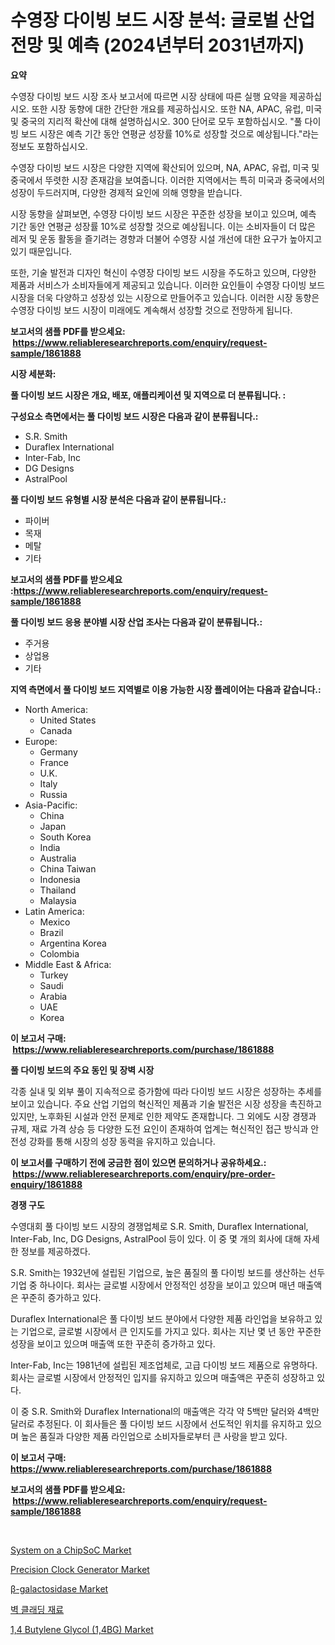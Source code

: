 <p><h1>수영장 다이빙 보드 시장 분석: 글로벌 산업 전망 및 예측 (2024년부터 2031년까지)</h1></p><p><strong>요약</strong></p>
<p><p>수영장 다이빙 보드 시장 조사 보고서에 따르면 시장 상태에 따른 실행 요약을 제공하십시오. 또한 시장 동향에 대한 간단한 개요를 제공하십시오. 또한 NA, APAC, 유럽, 미국 및 중국의 지리적 확산에 대해 설명하십시오. 300 단어로 모두 포함하십시오. "풀 다이빙 보드 시장은 예측 기간 동안 연평균 성장률 10%로 성장할 것으로 예상됩니다."라는 정보도 포함하십시오.</p><p>수영장 다이빙 보드 시장은 다양한 지역에 확산되어 있으며, NA, APAC, 유럽, 미국 및 중국에서 뚜렷한 시장 존재감을 보여줍니다. 이러한 지역에서는 특히 미국과 중국에서의 성장이 두드러지며, 다양한 경제적 요인에 의해 영향을 받습니다.</p><p>시장 동향을 살펴보면, 수영장 다이빙 보드 시장은 꾸준한 성장을 보이고 있으며, 예측 기간 동안 연평균 성장률 10%로 성장할 것으로 예상됩니다. 이는 소비자들이 더 많은 레저 및 운동 활동을 즐기려는 경향과 더불어 수영장 시설 개선에 대한 요구가 높아지고 있기 때문입니다.</p><p>또한, 기술 발전과 디자인 혁신이 수영장 다이빙 보드 시장을 주도하고 있으며, 다양한 제품과 서비스가 소비자들에게 제공되고 있습니다. 이러한 요인들이 수영장 다이빙 보드 시장을 더욱 다양하고 성장성 있는 시장으로 만들어주고 있습니다. 이러한 시장 동향은 수영장 다이빙 보드 시장이 미래에도 계속해서 성장할 것으로 전망하게 됩니다.</p></p>
<p><strong>보고서의 샘플 PDF를 받으세요: &nbsp;<a href="https://www.reliableresearchreports.com/enquiry/request-sample/1861888">https://www.reliableresearchreports.com/enquiry/request-sample/1861888</a></strong></p>
<p><strong>시장 세분화:</strong></p>
<p><strong> 풀 다이빙 보드 시장은 개요, 배포, 애플리케이션 및 지역으로 더 분류됩니다. :</strong></p>
<p><strong>구성요소 측면에서는 풀 다이빙 보드 시장은 다음과 같이 분류됩니다.:</strong></p>
<p><ul><li>S.R. Smith</li><li>Duraflex International</li><li>Inter-Fab, Inc</li><li>DG Designs</li><li>AstralPool</li></ul></p>
<p><strong> 풀 다이빙 보드 유형별 시장 분석은 다음과 같이 분류됩니다.:</strong></p>
<p><ul><li>파이버</li><li>목재</li><li>메탈</li><li>기타</li></ul></p>
<p><strong>보고서의 샘플 PDF를 받으세요 :<a href="https://www.reliableresearchreports.com/enquiry/request-sample/1861888">https://www.reliableresearchreports.com/enquiry/request-sample/1861888</a></strong></p>
<p><strong> 풀 다이빙 보드 응용 분야별 시장 산업 조사는 다음과 같이 분류됩니다.:</strong></p>
<p><ul><li>주거용</li><li>상업용</li><li>기타</li></ul></p>
<p><strong>지역 측면에서 풀 다이빙 보드 지역별로 이용 가능한 시장 플레이어는 다음과 같습니다.:</strong></p>
<p><ul>
    <li>
        North America:
        <ul>
            <li>United States</li>
            <li>Canada</li>
        </ul>
    </li>
    <li>
        Europe:
        <ul>
            <li>Germany</li>
            <li>France</li>
            <li>U.K.</li>
            <li>Italy</li>
            <li>Russia</li>
        </ul>
    </li>
    <li>
        Asia-Pacific:
        <ul>
            <li>China</li>
            <li>Japan</li>
            <li>South Korea</li>
            <li>India</li>
            <li>Australia</li>
            <li>China Taiwan</li>
            <li>Indonesia</li>
            <li>Thailand</li>
            <li>Malaysia</li>
        </ul>
    </li>
    <li>
        Latin America:
        <ul>
            <li>Mexico</li>
            <li>Brazil</li>
            <li>Argentina Korea</li>
            <li>Colombia</li>
        </ul>
    </li>
    <li>
        Middle East & Africa:
        <ul>
            <li>Turkey</li>
            <li>Saudi</li>
            <li>Arabia</li>
            <li>UAE</li>
            <li>Korea</li>
        </ul>
    </li>
    </ul></p>
<p><strong>이 보고서 구매: &nbsp;<a href="https://www.reliableresearchreports.com/purchase/1861888">https://www.reliableresearchreports.com/purchase/1861888</a></strong></p>
<p><strong>풀 다이빙 보드의 주요 동인 및 장벽 시장</strong></p>
<p><p>각종 실내 및 외부 풀이 지속적으로 증가함에 따라 다이빙 보드 시장은 성장하는 추세를 보이고 있습니다. 주요 산업 기업의 혁신적인 제품과 기술 발전은 시장 성장을 촉진하고 있지만, 노후화된 시설과 안전 문제로 인한 제약도 존재합니다. 그 외에도 시장 경쟁과 규제, 재료 가격 상승 등 다양한 도전 요인이 존재하여 업계는 혁신적인 접근 방식과 안전성 강화를 통해 시장의 성장 동력을 유지하고 있습니다.</p></p>
<p><strong>이 보고서를 구매하기 전에 궁금한 점이 있으면 문의하거나 공유하세요.: &nbsp;<a href="https://www.reliableresearchreports.com/enquiry/pre-order-enquiry/1861888">https://www.reliableresearchreports.com/enquiry/pre-order-enquiry/1861888</a></strong></p>
<p><strong>경쟁 구도</strong></p>
<p><p>수영대회 풀 다이빙 보드 시장의 경쟁업체로 S.R. Smith, Duraflex International, Inter-Fab, Inc, DG Designs, AstralPool 등이 있다. 이 중 몇 개의 회사에 대해 자세한 정보를 제공하겠다.</p><p>S.R. Smith는 1932년에 설립된 기업으로, 높은 품질의 풀 다이빙 보드를 생산하는 선두 기업 중 하나이다. 회사는 글로벌 시장에서 안정적인 성장을 보이고 있으며 매년 매출액은 꾸준히 증가하고 있다.</p><p>Duraflex International은 풀 다이빙 보드 분야에서 다양한 제품 라인업을 보유하고 있는 기업으로, 글로벌 시장에서 큰 인지도를 가지고 있다. 회사는 지난 몇 년 동안 꾸준한 성장을 보이고 있으며 매출액 또한 꾸준히 증가하고 있다.</p><p>Inter-Fab, Inc는 1981년에 설립된 제조업체로, 고급 다이빙 보드 제품으로 유명하다. 회사는 글로벌 시장에서 안정적인 입지를 유지하고 있으며 매출액은 꾸준히 성장하고 있다.</p><p>이 중 S.R. Smith와 Duraflex International의 매출액은 각각 약 5백만 달러와 4백만 달러로 추정된다. 이 회사들은 풀 다이빙 보드 시장에서 선도적인 위치를 유지하고 있으며 높은 품질과 다양한 제품 라인업으로 소비자들로부터 큰 사랑을 받고 있다.</p></p>
<p><strong>이 보고서 구매: &nbsp; <a href="https://www.reliableresearchreports.com/purchase/1861888">https://www.reliableresearchreports.com/purchase/1861888</a></strong></p>
<p><strong>보고서의 샘플 PDF를 받으세요: &nbsp;<a href="https://www.reliableresearchreports.com/enquiry/request-sample/1861888">https://www.reliableresearchreports.com/enquiry/request-sample/1861888</a></strong><strong></strong></p>
<p>&nbsp;</p>
<p><p><a href="https://view.publitas.com/reportprime-1/system-on-a-chipsoc-market-size-share-trends-analysis-report-by-application-regional-outlook-competitive-strategies-and-segment-forecasts-2023-2030/">System on a ChipSoC Market</a></p><p><a href="https://view.publitas.com/reportprime-1/global-precision-clock-generator-market-by-types-applications-and-major-players-with-regional-growth-rate-analysis-and-development-situation-from-2023-to-2030/">Precision Clock Generator Market</a></p><p><a href="https://rainy-horn-d69.notion.site/galactosidase-Market-Analysis-Examines-its-Scope-on-Growth-Opportunities-and-Forecasted-Trends-Span-54a62b4428ce4c8e9160df4db1617407">β-galactosidase Market</a></p><p><a href="https://github.com/hxzi07639916/Market-Research-Report-List-1/blob/main/4500267191530.md">벽 클래딩 재료</a></p><p><a href="https://woozy-pyroraptor-a1f.notion.site/1-4-Butylene-Glycol-1-4BG-Market-Share-Market-New-Trends-Analysis-Report-By-Type-By-Application-b90606b6f8f444b0a5e24ec4b769eb69">1,4 Butylene Glycol (1,4BG) Market</a></p></p>